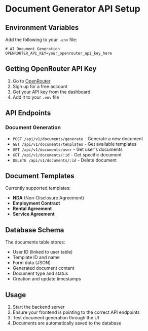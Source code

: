 # Document Generator API Setup

## Environment Variables

Add the following to your `.env` file:

```env
# AI Document Generation
OPENROUTER_API_KEY=your_openrouter_api_key_here
```

## Getting OpenRouter API Key

1. Go to [OpenRouter](https://openrouter.ai/)
2. Sign up for a free account
3. Get your API key from the dashboard
4. Add it to your `.env` file

## API Endpoints

### Document Generation
- `POST /api/v1/documents/generate` - Generate a new document
- `GET /api/v1/documents/templates` - Get available templates
- `GET /api/v1/documents/user` - Get user's documents
- `GET /api/v1/documents/:id` - Get specific document
- `DELETE /api/v1/documents/:id` - Delete document

## Document Templates

Currently supported templates:
- **NDA** (Non-Disclosure Agreement)
- **Employment Contract**
- **Rental Agreement**
- **Service Agreement**

## Database Schema

The documents table stores:
- User ID (linked to user table)
- Template ID and name
- Form data (JSON)
- Generated document content
- Document type and status
- Creation and update timestamps

## Usage

1. Start the backend server
2. Ensure your frontend is pointing to the correct API endpoints
3. Test document generation through the UI
4. Documents are automatically saved to the database 